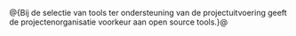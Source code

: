 @{Bij de selectie van tools ter ondersteuning van de projectuitvoering  geeft de projectenorganisatie voorkeur aan open source tools.}@
